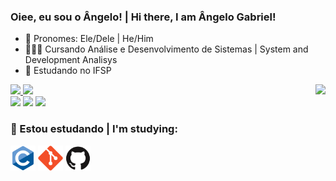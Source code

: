 ### Oiee, eu sou o Ângelo! | Hi there, I am Ângelo Gabriel!

- 🌱 Pronomes: Ele/Dele |  He/Him
- 🧑🏻‍🎓 Cursando Análise e Desenvolvimento de Sistemas | System and Development Analisys
- 🏫 Estudando no IFSP

 <div>
  <a href="https://github.com/geloodev">
  <img height="150em" src="https://github-readme-stats.vercel.app/api?username=geloodev&show_icons=true&theme=tokyonight&include_all_commits=true&count_private=true"/>
  <img height="150em" src="https://github-readme-stats.vercel.app/api/top-langs/?username=geloodev&layout=compact&langs_count=7&theme=tokyonight"/>
   <img align="right" height="150em" src="https://i.pinimg.com/originals/1c/4f/ac/1c4facad627b098885aec6266b8c6c0e.gif">
 </div>
 <div>
  <a href="https://www.linkedin.com/in/rafaella-ballerini-45875016a" target="_blank"><img src="https://img.shields.io/badge/-LinkedIn-%230077B5?style=for-the-badge&logo=linkedin&logoColor=white" target="_blank"></a>
  <a href = "mailto:angeloholandini11@gmail.com"><img src="https://img.shields.io/badge/-Gmail-%23333?style=for-the-badge&logo=gmail&logoColor=white" target="_blank"></a>
  <a href="https://www.instagram.com/platannox/" target="_blank"><img src="https://img.shields.io/badge/-Instagram-%23E4405F?style=for-the-badge&logo=instagram&logoColor=white" target="_blank"></a>
 </div>
 
 
 ### 📖 Estou estudando | I'm studying:
 <div>
  <img align="center" height="40" src="https://github.com/devicons/devicon/blob/master/icons/c/c-original.svg">
  <img align="center" height="40" src="https://github.com/devicons/devicon/blob/master/icons/git/git-plain.svg">
  <img align="center" height="40" src="https://github.com/devicons/devicon/blob/master/icons/github/github-original.svg">
 </div>
 
 
